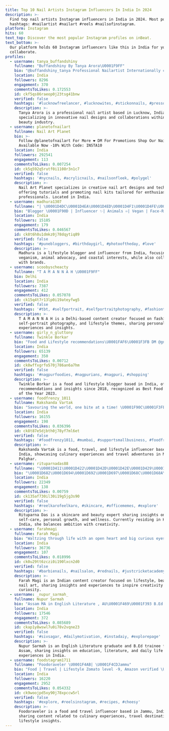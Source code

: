 ```yaml
---
title: Top 10 Nail Artists Instagram Influencers In India In 2024
description: >-
  Find top nail artists Instagram influencers in India in 2024. Most popular
  hashtags: #nailartist #nailart #reels #nailsofinstagram.
platform: Instagram
hits: 60
text_top: Discover the most popular Instagram profiles on inBeat.
text_bottom: >-
  Our platform holds 60 Instagram influencers like this in India for you to
  collaborate.
profiles:
  - username: tanya_buffandshiny
    fullname: "Buffandshiny By Tanya Arora\U0001F9FF"
    bio: "@buffandshiny_tanya Professional Nailartist Internationally certified Fr Collaboration email/dm Fr Appointments+917080801250 @tanya29898 \U0001F4CDLucknow,UP"
    location: India
    followers: 8296
    engagement: 370
    commentsToLikes: 0.172553
    id: ckf5qs86raeop0j23tsg41bnw
    verified: false
    hashtags: '#lucknowfreelancer, #lucknowites, #stickonnails, #pressonnailsindia'
    description: >-
      Tanya Arora is a professional nail artist based in Lucknow, India,
      specializing in innovative nail designs and collaborations within the
      beauty industry.
  - username: planetofnailart
    fullname: Nail Art Planet
    bio: >-
      Follow @planetofnailart For More ❤️ DM For Promotions Shop Our Nail Kits
      Available Now -10% With Code: INSTA10
    location: India
    followers: 292541
    engagement: 113
    commentsToLikes: 0.007254
    id: ck5q592q5rutf0i1108r3n1c7
    verified: false
    hashtags: '#nycnails, #acrylicnails, #nailsonfleek, #polygel'
    description: >-
      Nail Art Planet specializes in creative nail art designs and techniques,
      offering tutorials and promoting nail kits tailored for enthusiasts and
      professionals. Located in India.
  - username: madhura1307
    fullname: "| \U0001D4DC\U0001D4EA\U0001D4ED\U0001D4F1\U0001D4FE\U0001D4FB\U0001D4EA | Lifestyle Blogger |"
    bio: "Blogger \U0001F90D | Influencer ✨| Animals ♾| Vegan | Face-Rivaah By Tanishq \U0001F49C | Thallasophile \U0001F30A"
    location: India
    followers: 15185
    engagement: 179
    commentsToLikes: 0.046567
    id: ck8t6h8u1dmkz0j78dqytiq89
    verified: false
    hashtags: '#punebloggers, #birthdaygirl, #photooftheday, #love'
    description: >-
      Madhura is a lifestyle blogger and influencer from India, focusing on
      veganism, animal advocacy, and coastal interests, while also collaborating
      with brands.
  - username: scoobyscheacty
    fullname: "T A M A N N A H \U0001F9FF"
    bio: Delhi
    location: India
    followers: 7387
    engagement: 412
    commentsToLikes: 0.057078
    id: ck15q4t7r13lp0i19ateyfwg5
    verified: false
    hashtags: '#tbt, #selfportrait, #selfportraitphotography, #fashiontherapywithkomal'
    description: >-
      T A M A N N A H is a Delhi-based content creator focused on fashion,
      self-portrait photography, and lifestyle themes, sharing personal
      experiences and insights.
  - username: girly_n_gluttony
    fullname: Twinkle Borkar
    bio: "Food and Lifestyle recommendations\U0001FAF6\U0001F3FB DM @gngsnetwwork for Collaborations✨ Best Food Blogger of the Year 2023\U0001F3C6 Divine Magic Begins Now\U0001F495 Estd. 2018☺️"
    location: India
    followers: 65139
    engagement: 350
    commentsToLikes: 0.00712
    id: ck8wffxgrfo570j786an6a7hm
    verified: false
    hashtags: '#nagpurfoodies, #nagpurians, #nagpuri, #shopping'
    description: >-
      Twinkle Borkar is a food and lifestyle blogger based in India, offering
      recommendations and insights since 2018, recognized as Best Food Blogger
      of the Year 2023.
  - username: foodfrenzy_1011
    fullname: Rakshanda Vartak
    bio: "Savouring the world, one bite at a time! \U0001F90C\U0001F3FB | FOOD • TRAVEL • LIFESTYLE | \U0001F4CDMumbai & Palghar #travelblogger #foodblogger #bloggersofmumbai"
    location: India
    followers: 16155
    engagement: 198
    commentsToLikes: 0.036396
    id: ck8t87e5djbth0j78yf7ml6et
    verified: false
    hashtags: '#foodfrenzy1011, #mumbai, #supportsmallbusiness, #foodfrenzy'
    description: >-
      Rakshanda Vartak is a food, travel, and lifestyle influencer based in
      India, showcasing culinary experiences and travel adventures in Mumbai and
      Palghar.
  - username: rituparnadas88
    fullname: "\U0001D411\U0001D422\U0001D42D\U0001D42E\U0001D429\U0001D41A\U0001D42B\U0001D427\U0001D41A \U0001D403\U0001D41A\U0001D42C"
    bio: "\U0001D682\U0001D694\U0001D692\U0001D697\U0001D68C\U0001D68A\U0001D69B\U0001D68E |\U0001D671\U0001D68E\U0001D68A\U0001D69E\U0001D69D\U0001D6A2 || \U0001D40C\U0001D41A\U0001D41D\U0001D41E \U0001D41F\U0001D42B\U0001D428\U0001D426 \U0001D400\U0001D426\U0001D41B\U0001D422\U0001D42D\U0001D422\U0001D428\U0001D427 & \U0001D402\U0001D428\U0001D41F\U0001D41F\U0001D41E\U0001D41E ☕️ || \U0001D4A2\U0001D4C7\U0001D45C\U0001D4CC\U0001D4BE\U0001D4C3\U0001D454 \U0001D4B6\U0001D4C3\U0001D4B9 \U0001D43B\U0001D452\U0001D4B6\U0001D4C1\U0001D4BE\U0001D4C3\U0001D454 ❤️‍\U0001FA79 \U0001F469‍\U0001F4BB @google \U0001F4CDHyd, India"
    location: India
    followers: 22349
    engagement: 138
    commentsToLikes: 0.00759
    id: ck135af730il30i19g5jg3s90
    verified: false
    hashtags: '#reelkarofeelkaro, #skincare, #officememes, #explore'
    description: >-
      Rituparna Das is a skincare and beauty expert sharing insights on
      self-care, personal growth, and wellness. Currently residing in Hyderabad,
      India, she balances ambition with creativity.
  - username: farahmagi
    fullname: Farah Magi
    bio: "Waltzing through life with an open heart and big curious eyes \U0001F30E @stateoftheartmedia \U0001F4E7- contact.farahmagi@gmail.com"
    location: India
    followers: 36736
    engagement: 107
    commentsToLikes: 0.018996
    id: ck0u29tt6zczi0i190lxcn2d0
    verified: false
    hashtags: '#barbienails, #nailsalon, #rednails, #justcricketacademy'
    description: >-
      Farah Magi is an Indian content creator focused on lifestyle, beauty, and
      nail art, sharing insights and experiences to inspire creativity and
      curiosity.
  - username: _nupur_sarmah_
    fullname: Nupur Sarmah
    bio: "Assam MA in English Literature , AU\U0001F469‍\U0001F393 B.Ed trainee Ambivert 18 Dec\U0001F382 DM/Mail for collaboration / promotion \U0001F48C Follow my 2nd account: @_ns_kitchen_1"
    location: India
    followers: 17546
    engagement: 372
    commentsToLikes: 0.085689
    id: ckap1y8wswl7u0i78v2vqne23
    verified: false
    hashtags: '#sivsagar, #dailymotivation, #instadaiy, #explorepage'
    description: >-
      Nupur Sarmah is an English Literature graduate and B.Ed trainee from
      Assam, sharing insights on education, literature, and daily life
      experiences in India.
  - username: foodstagram1711
    fullname: "Foodoraveler \U0001F4AB| \U0001F4CDJammu"
    bio: "Food | Travel | Lifestyle Zomato level -9, Amazon verified \U0001F4AF DM for promotion / collaboration/ invite Do Check out the reel section \U0001F970"
    location: India
    followers: 16220
    engagement: 2952
    commentsToLikes: 0.054332
    id: ck9woojpd5xy90j78xpccw5rl
    verified: false
    hashtags: '#explore, #reelsinstagram, #recipes, #cheesy'
    description: >-
      Foodoraveler is a food and travel influencer based in Jammu, India,
      sharing content related to culinary experiences, travel destinations, and
      lifestyle insights.
---
```


